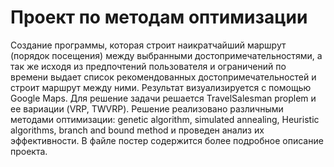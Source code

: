 # Проект по методам оптимизации

Создание программы, которая строит наикратчайший маршрут (порядок посещения) между выбранными достопримечательностями,
а так же исходя из предпочтений пользователя и ограничений по времени выдает список рекомендованных достопримечательностей и строит маршрут между ними.
Результат визуализируется с помощью Google Maps.
Для решение задачи решается TravelSalesman proplem и ее вариации (VRP, TWVRP). Решение реализовано различными методами оптимизации: genetic algorithm, simulated annealing, Heuristic algorithms, branch and bound method и проведен анализ их эффективности. 
В файле постер содержится более подробное описание проекта.

